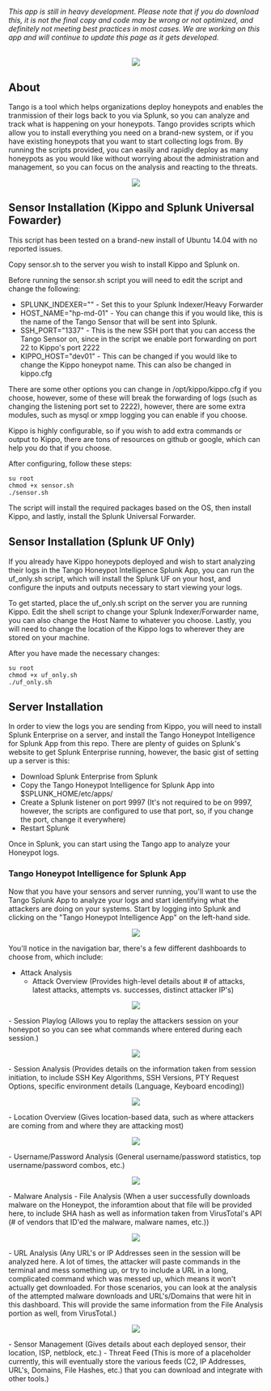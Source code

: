 ###### *This app is still in heavy development. Please note that if you do download this, it is not the final copy and code may be wrong or not optimized, and definitely not meeting best practices in most cases. We are working on this app and will continue to update this page as it gets developed.*

<p align="center">
<img src="http://i.imgur.com/GwPM5SZ.png"></p>

## About
Tango is a tool which helps organizations deploy honeypots and enables the tranmission of their logs back to you via Splunk, so you can analyze and track what is happening on your honeypots. Tango provides scripts which allow you to install everything you need on a brand-new system, or if you have existing honeypots that you want to start collecting logs from. By running the scripts provided, you can easily and rapidly deploy as many honeypots as you would like without worrying about the administration and management, so you can focus on the analysis and reacting to the threats.

<p align="center">
<img src="http://f.cl.ly/items/2w113m143M2U0x0P0B2Q/Slide1.png"></p>

## Sensor Installation (Kippo and Splunk Universal Fowarder)
This script has been tested on a brand-new install of Ubuntu 14.04 with no reported issues.

Copy sensor.sh to the server you wish to install Kippo and Splunk on.

Before running the sensor.sh script you will need to edit the script and change the following:

- SPLUNK_INDEXER="" - Set this to your Splunk Indexer/Heavy Forwarder
- HOST_NAME="hp-md-01" - You can change this if you would like, this is the name of the Tango Sensor that will be sent into Splunk.
- SSH_PORT="1337" - This is the new SSH port that you can access the Tango Sensor on, since in the script we enable port forwarding on port 22 to Kippo's port 2222
- KIPPO_HOST="dev01" - This can be changed if you would like to change the Kippo honeypot name. This can also be changed in kippo.cfg

There are some other options you can change in /opt/kippo/kippo.cfg if you choose, however, some of these will break the forwarding of logs (such as changing the listening port set to 2222), however, there are some extra modules, such as mysql or xmpp logging you can enable if you choose.

Kippo is highly configurable, so if you wish to add extra commands or output to Kippo, there are tons of resources on github or google, which can help you do that if you choose.

After configuring, follow these steps:

```
su root
chmod +x sensor.sh
./sensor.sh
```

The script will install the required packages based on the OS, then install Kippo, and lastly, install the Splunk Universal Forwarder. 

## Sensor Installation (Splunk UF Only)

If you already have Kippo honeypots deployed and wish to start analyzing their logs in the Tango Honeypot Intelligence Splunk App, you can run the uf_only.sh script, which will install the Splunk UF on your host, and configure the inputs and outputs necessary to start viewing your logs.

To get started, place the uf_only.sh script on the server you are running Kippo. Edit the shell script to change your Splunk Indexer/Forwarder name, you can also change the Host Name to whatever you choose. Lastly, you will need to change the location of the Kippo logs to wherever they are stored on your machine.

After you have made the necessary changes:

```
su root
chmod +x uf_only.sh
./uf_only.sh
```

## Server Installation

In order to view the logs you are sending from Kippo, you will need to install Splunk Enterprise on a server, and install the Tango Honeypot Intelligence for Splunk App from this repo. There are plenty of guides on Splunk's website to get Splunk Enterprise running, however, the basic gist of setting up a server is this:

- Download Splunk Enterprise from Splunk
- Copy the Tango Honeypot Intelligence for Splunk App into $SPLUNK_HOME/etc/apps/
- Create a Splunk listener on port 9997 (It's not required to be on 9997, however, the scripts are configured to use that port, so, if you change the port, change it everywhere)
- Restart Splunk

Once in Splunk, you can start using the Tango app to analyze your Honeypot logs.

### Tango Honeypot Intelligence for Splunk App

Now that you have your sensors and server running, you'll want to use the Tango Splunk App to analyze your logs and start identifying what the attackers are doing on your systems. Start by logging into Splunk and clicking on the "Tango Honeypot Intelligence App" on the left-hand side.

<p align="center">
<img src="http://f.cl.ly/items/1v1c083s1G232m1F1O18/Screen%20Shot%202015-02-17%20at%204.11.00%20PM.png"></p>

You'll notice in the navigation bar, there's a few different dashboards to choose from, which include:

- Attack Analysis
  - Attack Overview (Provides high-level details about # of attacks, latest attacks, attempts vs. successes, distinct attacker IP's)
<p align="center">
<img src="http://i.imgur.com/aiq3sox.png"></p>
  - Session Playlog (Allows you to replay the attackers session on your honeypot so you can see what commands where entered during each session.)
<p align="center">
<img src="http://f.cl.ly/items/130H3W1b1p183O143g1w/Screen%20Shot%202015-02-17%20at%204.27.46%20PM.png"></p>
  - Session Analysis (Provides details on the information taken from session initiation, to include SSH Key Algorithms, SSH Versions, PTY Request Options, specific environment details (Language, Keyboard encoding))
<p align="center">
<img src="http://f.cl.ly/items/1V1s0p331h2D3V3W223y/Screen%20Shot%202015-02-17%20at%204.23.30%20PM.png"></p>
  - Location Overview (Gives location-based data, such as where attackers are coming from and where they are attacking most)
<p align="center">
<img src="http://f.cl.ly/items/201U2t0o1N3G2r08130i/Screen%20Shot%202015-02-17%20at%204.28.43%20PM.png"></p>
  - Username/Password Analysis (General username/password statistics, top username/password combos, etc.)
<p align="center">
<img src="http://f.cl.ly/items/133N1p2f3z3Z2Y220b1k/Screen%20Shot%202015-02-17%20at%204.29.19%20PM.png"></p>
- Malware Analysis
  - File Analysis (When a user successfully downloads malware on the Honeypot, the inforamtion about that file will be provided here, to include SHA hash as well as information taken from VirusTotal's API (# of vendors that ID'ed the malware, malware names, etc.))
<p align="center">
<img src="http://f.cl.ly/items/133N1p2f3z3Z2Y220b1k/Screen%20Shot%202015-02-17%20at%204.29.19%20PM.png"></p>
  - URL Analysis (Any URL's or IP Addresses seen in the session will be analyzed here. A lot of times, the attacker will paste commands in the terminal and mess something up, or try to include a URL in a long, complicated command which was messed up, which means it won't actually get downloaded. For those scenarios, you can look at the analysis of the attempted malware downloads and URL's/Domains that were hit in this dashboard. This will provide the same information from the File Analysis portion as well, from VirusTotal.)
<p align="center">
<img src="http://f.cl.ly/items/0f1z1Z1g3y271V2n2I23/Screen%20Shot%202015-02-17%20at%204.31.42%20PM.png"></p>
- Sensor Management (Gives details about each deployed sensor, their location, ISP, netblock, etc.)
- Threat Feed (This is more of a placeholder currently, this will eventually store the various feeds (C2, IP Addresses, URL's, Domains, File Hashes, etc.) that you can download and integrate with other tools.)
